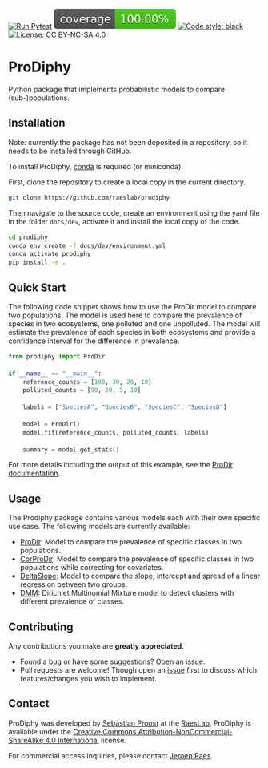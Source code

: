 [![Run Pytest](https://github.com/raeslab/prodiphy/actions/workflows/autopytest.yml/badge.svg)](https://github.com/raeslab/prodiphy/actions/workflows/autopytest.yml) [![Coverage](https://raw.githubusercontent.com/raeslab/prodiphy/main/docs/coverage-badge.svg)](https://raw.githubusercontent.com/raeslab/prodiphy/main/docs/coverage-badge.svg) [![Code style: black](https://img.shields.io/badge/code%20style-black-000000.svg)](https://github.com/psf/black) [![License: CC BY-NC-SA 4.0](https://img.shields.io/badge/License-CC%20BY--NC--SA%204.0-lightgrey.svg)](https://creativecommons.org/licenses/by-nc-sa/4.0/)

# ProDiphy

Python package that implements probabilistic models to compare (sub-)populations.

## Installation

Note: currently the package has not been deposited in a repository, so it needs to be installed through GitHub.

To install ProDiphy, [conda]([https://conda.io/projects/conda/en/latest/index.html](https://github.com/conda-forge/miniforge)) is required (or miniconda).

First, clone the repository to create a local copy in the current directory.

```bash
git clone https://github.com/raeslab/prodiphy
```

Then navigate to the source code, create an environment using the yaml file in the folder `docs/dev`, activate it and install the local copy of the code.

```bash
cd prodiphy
conda env create -f docs/dev/environment.yml
conda activate prodiphy
pip install -e .
```

## Quick Start

The following code snippet shows how to use the ProDir model to compare two populations. The model is used here to compare 
the prevalence of species in two ecosystems, one polluted and one unpolluted. The model will estimate the 
prevalence of each species in both ecosystems and provide a confidence interval for the difference in prevalence.

```python
from prodiphy import ProDir

if __name__ == "__main__":
    reference_counts = [100, 30, 20, 10]
    polluted_counts = [90, 20, 5, 10]
    
    labels = ["SpeciesA", "SpeciesB", "SpeciesC", "SpeciesD"]
    
    model = ProDir()
    model.fit(reference_counts, polluted_counts, labels)
    
    summary = model.get_stats()
```

For more details including the output of this example, see the [ProDir documentation](./docs/prodir.md).

## Usage

The Prodiphy package contains various models each with their own specific use case. The following models are currently
available:

  * [ProDir](./docs/prodir.md): Model to compare the prevalence of specific classes in two populations.
  * [CorProDir](./docs/corprodir.md): Model to compare the prevalence of specific classes in two populations while correcting for covariates.
  * [DeltaSlope](./docs/deltaslope.md): Model to compare the slope, intercept and spread of a linear regression between two groups.
  * [DMM](./docs/dmm.md): Dirichlet Multinomial Mixture model to detect clusters with different prevalence of classes.


## Contributing

Any contributions you make are **greatly appreciated**.

  * Found a bug or have some suggestions? Open an [issue](https://github.com/raeslab/prodiphy/issues).
  * Pull requests are welcome! Though open an [issue](https://github.com/raeslab/prodiphy/issues) first to discuss which features/changes you wish to implement.

## Contact

ProDiphy was developed by [Sebastian Proost](https://sebastian.proost.science/) at the 
[RaesLab](https://raeslab.sites.vib.be/en). ProDiphy is available under the 
[Creative Commons Attribution-NonCommercial-ShareAlike 4.0 International](https://creativecommons.org/licenses/by-nc-sa/4.0/) 
license. 

For commercial access inquiries, please contact [Jeroen Raes](mailto:jeroen.raes@kuleuven.vib.be).

